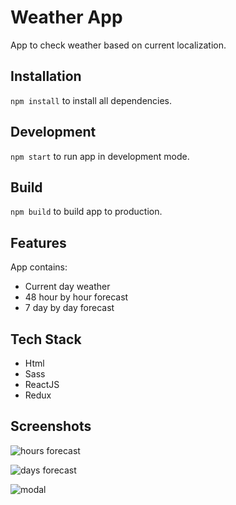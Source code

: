 # Weather App

App to check weather based on current localization.

## Installation

`npm install` to install all dependencies.

## Development

`npm start` to run app in development mode.

## Build 

`npm build` to build app to production.

## Features 

App contains:
- Current day weather
- 48 hour by hour forecast
- 7 day by day forecast

## Tech Stack

- Html
- Sass
- ReactJS
- Redux

## Screenshots

![hours forecast](https://user-images.githubusercontent.com/74624831/173191198-f3d03440-980a-44f2-9f94-12e2b6c8a05c.png)

![days forecast](https://user-images.githubusercontent.com/74624831/173191232-af5eccdc-358b-4a9b-956e-154be5c5afe9.png)

![modal](https://user-images.githubusercontent.com/74624831/173191252-8a957e05-0cbb-4602-9b11-24998c1e36e4.png)
